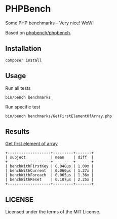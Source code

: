 # PHPBench
Some PHP benchmarks - Very nice! WoW!

Based on [phpbench/phpbench](https://github.com/phpbench/phpbench).

## Installation

```
composer install
```

## Usage

Run all tests

```
bin/bench benchmarks 
```

Run specific test

```
bin/bench benchmarks/GetFirstElementOfArray.php
```

## Results

[Get first element of array](https://github.com/pgrimaud/phpbench/blob/master/benchmarks/FirstElementOfArray.php)

```shell script
+-------------------+---------+-------+
| subject           | mean    | diff  |
+-------------------+---------+-------+
| benchWithFirstKey | 0.048μs | 1.00x |
| benchWithCurrent  | 0.060μs | 1.27x |
| benchWithForeach  | 0.065μs | 1.36x |
| benchWithReset    | 0.107μs | 2.25x |
+-------------------+---------+-------+
```

## LICENSE
Licensed under the terms of the MIT License.
